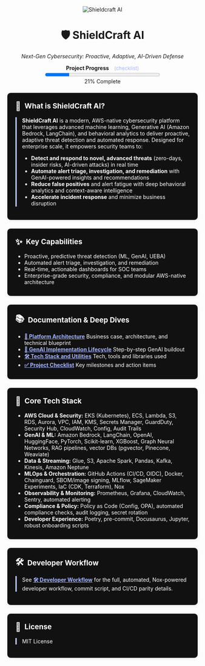 <div align="center">
  <img src="https://img.shields.io/badge/AI%20Security-Shieldcraft%20AI-blueviolet?style=for-the-badge&logo=amazonaws&logoColor=white" alt="Shieldcraft AI" />
</div>

<h1 align="center">🛡️ ShieldCraft AI</h1>
<p align="center"><em>Next-Gen Cybersecurity: Proactive, Adaptive, AI-Driven Defense</em></p>

<div id="progress-bar" align="center" style="margin-bottom:1.5em;">
  <strong>Project Progress</strong>
  <a href="./docs-site/docs/checklist.md" style="margin-left:0.75em; font-size:0.95em; color:#a5b4fc; text-decoration:none;">(checklist)</a><br/>
  <progress id="shieldcraft-progress" value="21" max="100" style="width: 60%; height: 18px;"></progress>
  <div id="progress-label">21% Complete</div>
</div>



<section style="border:1px solid #e0e0e0; border-radius:10px; margin:1.5em 0; box-shadow:0 2px 8px #f0f0f0; padding:1.5em; background:#111; color:#fff;">
<h2 style="margin-top:0;display:flex;align-items:center;font-size:1.35em;gap:0.5em;">
  <span style="font-size:1.2em;">🔎</span> What is ShieldCraft AI?
</h2>
<div style="border-left:4px solid #a5b4fc; padding-left:1em; margin-bottom:1em;">
<b>ShieldCraft AI</b> is a modern, AWS-native cybersecurity platform that leverages advanced machine learning, Generative AI (Amazon Bedrock, LangChain), and behavioral analytics to deliver proactive, adaptive threat detection and automated response. Designed for enterprise scale, it empowers security teams to:
<br/>
<ul>
  <li><b>Detect and respond to novel, advanced threats</b> (zero-days, insider risks, AI-driven attacks) in real time</li>
  <li><b>Automate alert triage, investigation, and remediation</b> with GenAI-powered insights and recommendations</li>
  <li><b>Reduce false positives</b> and alert fatigue with deep behavioral analytics and context-aware intelligence</li>
  <li><b>Accelerate incident response</b> and minimize business disruption</li>
</ul>
</div>
</section>




<section style="border:1px solid #e0e0e0; border-radius:10px; margin:1.5em 0; box-shadow:0 2px 8px #f0f0f0; padding:1.5em; background:#111; color:#fff;">
<h2 style="margin-top:0;display:flex;align-items:center;font-size:1.35em;gap:0.5em;">
  <span style="font-size:1.2em;">✨</span> Key Capabilities
</h2>
<ul style="margin-bottom:0.5em;">
  <li>Proactive, predictive threat detection (ML, GenAI, UEBA)</li>
  <li>Automated alert triage, investigation, and remediation</li>
  <li>Real-time, actionable dashboards for SOC teams</li>
  <li>Enterprise-grade security, compliance, and modular AWS-native architecture</li>
</ul>
</section>


<section style="border:1px solid #e0e0e0; border-radius:10px; margin:1.5em 0; box-shadow:0 2px 8px #f0f0f0; padding:1.5em; background:#111; color:#fff;">
<h2 style="margin-top:0;display:flex;align-items:center;font-size:1.35em;gap:0.5em;">
  <span style="font-size:1.2em;">📚</span> Documentation & Deep Dives
</h2>
<ul style="margin-bottom:0.5em;">
  <li><a href="./docs-site/docs/spec.md" style="color:#a5b4fc;"><b>📝 Platform Architecture</b></a> Business case, architecture, and technical blueprint</li>
  <li><a href="./docs-site/docs/poa.md" style="color:#a5b4fc;"><b>🔄 GenAI Implementation Lifecycle</b></a> Step-by-step GenAI buildout</li>
  <li><a href="./docs-site/docs/tooling.md" style="color:#a5b4fc;"><b>🛠️ Tech Stack and Utilities</b></a> Tech, tools and libraries used</li>
  <li><a href="./docs-site/docs/checklist.md" style="color:#a5b4fc;"><b>✅ Project Checklist</b></a> Key milestones and action items</li>
</ul>
</section>


<section style="border:1px solid #e0e0e0; border-radius:10px; margin:1.5em 0; box-shadow:0 2px 8px #f0f0f0; padding:1.5em; background:#111; color:#fff;">
<h2 style="margin-top:0;display:flex;align-items:center;font-size:1.35em;gap:0.5em;">
  <span style="font-size:1.2em;">🧰</span> Core Tech Stack
</h2>
<ul style="margin-bottom:0.5em;">
  <li><b>AWS Cloud & Security:</b> EKS (Kubernetes), ECS, Lambda, S3, RDS, Aurora, VPC, IAM, KMS, Secrets Manager, GuardDuty, Security Hub, CloudWatch, Config, Audit Trails</li>
  <li><b>GenAI & ML:</b> Amazon Bedrock, LangChain, OpenAI, HuggingFace, PyTorch, Scikit-learn, XGBoost, Graph Neural Networks, RAG pipelines, vector DBs (pgvector, Pinecone, Weaviate)</li>
  <li><b>Data & Streaming:</b> Glue, S3, Apache Spark, Pandas, Kafka, Kinesis, Amazon Neptune</li>
  <li><b>MLOps & Orchestration:</b> GitHub Actions (CI/CD, OIDC), Docker, Chainguard, SBOM/image signing, MLflow, SageMaker Experiments, IaC (CDK, Terraform), Nox</li>
  <li><b>Observability & Monitoring:</b> Prometheus, Grafana, CloudWatch, Sentry, automated alerting</li>
  <li><b>Compliance & Policy:</b> Policy as Code (Config, OPA), automated compliance checks, audit logging, secret rotation</li>
  <li><b>Developer Experience:</b> Poetry, pre-commit, Docusaurus, Jupyter, robust onboarding scripts</li>
</ul>
</section>



<section style="border:1px solid #e0e0e0; border-radius:10px; margin:1.5em 0; box-shadow:0 2px 8px #f0f0f0; padding:1.5em; background:#111; color:#fff;">
<h2 style="margin-top:0;display:flex;align-items:center;font-size:1.35em;gap:0.5em;">
  <span style="font-size:1.2em;">🛠️</span> Developer Workflow
</h2>
<div style="border-left:4px solid #a5b4fc; padding-left:1em; margin-bottom:1em;">
See <a href="./docs-site/docs/developer-workflow.md" style="color:#a5b4fc;"><b>🛠️ Developer Workflow</b></a> for the full, automated, Nox-powered developer workflow, commit script, and CI/CD parity details.
</div>
</section>



<section style="border:1px solid #e0e0e0; border-radius:10px; margin:1.5em 0; box-shadow:0 2px 8px #f0f0f0; padding:1.5em; background:#111; color:#fff;">
<h2 style="margin-top:0;display:flex;align-items:center;font-size:1.35em;gap:0.5em;">
  <span style="font-size:1.2em;">📄</span> License
</h2>
<div style="border-left:4px solid #a5b4fc; padding-left:1em; margin-bottom:1em;">
MIT License
</div>
</section>

